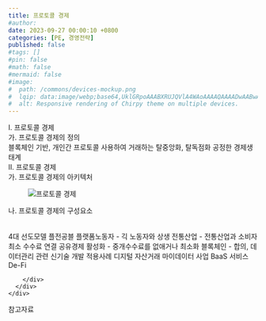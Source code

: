 ```yaml
---
title: 프로토콜 경제
#author: 
date: 2023-09-27 00:00:10 +0800
categories: [PE, 경영전략]
published: false
#tags: []
#pin: false
#math: false
#mermaid: false
#image:
#  path: /commons/devices-mockup.png
#  lqip: data:image/webp;base64,UklGRpoAAABXRUJQVlA4WAoAAAAQAAAADwAABwAAQUxQSDIAAAARL0AmbZurmr57yyIiqE8oiG0bejIYEQTgqiDA9vqnsUSI6H+oAERp2HZ65qP/VIAWAFZQOCBCAAAA8AEAnQEqEAAIAAVAfCWkAALp8sF8rgRgAP7o9FDvMCkMde9PK7euH5M1m6VWoDXf2FkP3BqV0ZYbO6NA/VFIAAAA
#  alt: Responsive rendering of Chirpy theme on multiple devices.
---
```


<div class="post-wrap">
  <div class="para">
    <div class="para-title">
      I. 프로토콜 경제
    </div>
    <div class="para-cntnt">
      <div class="para">
        <div class="para-title">
          가. 프로토콜 경제의 정의
        </div>
        <div class="para-cntnt">
            블록체인 기반, 개인간 프로토콜 사용하여 거래하는 탈중앙화, 탈독점화 공정한 경제생태계
        </div>
      </div>
    </div>
  </div>
  
  <div class="para">
    <div class="para-title">
      II. 프로토콜 경제
    </div>
    <div class="para-cntnt">
      <div class="para">
        <div class="para-title">
          가. 프로토콜 경제의 아키텍처
        </div>
        <div class="para-cntnt">
          <figure class="post-figure">
            <img src="/assets/img/posts/프로토콜-경제.png" alt="프로토콜 경제">
<!--            <figcaption>Source: Unveiling the Metaverse: Exploring Emerging Trends, Multifaceted Perspectives, and Future Challenges</figcaption>-->
          </figure>
        </div>
      </div>
      <div class="para">
        <div class="para-title">
          나. 프로토콜 경제의 구성요소
        </div>
        <div class="para-cntnt">
          <table class="post-table">
          </table>
          4대 선도모델 플전공블
  플랫폼노동자 - 긱 노동자와 상생
  전통산업 - 전통산업과 소비자 최소 수수료 연결
  공유경제 활성화 - 중개수수료를 없애거나 최소화
  블록체인 - 합의, 데이터관리 관련 신기술 개발
적용사례
  디지털 자산거래
  마이데이터 사업
  BaaS 서비스
  De-Fi

        </div>
      </div>
    </div>
  </div>

  <div class="refr-wrap">
    <div class="refr-title">
        참고자료
    </div>
    <ol class="refr-list">
    <!--    <li>(나현식, 최대선) <a target="_blank" href="https://scienceon.kisti.re.kr/commons/util/originalView.do?cn=JAKO202225948430499&oCn=JAKO202225948430499&dbt=JAKO&journal=NJOU00291864">메타버스 보안 위협 요소 및 대응 방안 검토</a></li>-->
    <!--    <li>(M. Uddin, S. Manickam, H. Ullah, M. Obaidat and A. Dandoush) <a target="_blank" href="https://ieeexplore.ieee.org/abstract/document/10138386">Unveiling the Metaverse: Exploring Emerging Trends, Multifaceted Perspectives, and Future Challenges</a></li>-->
    </ol>
  </div>
</div>
